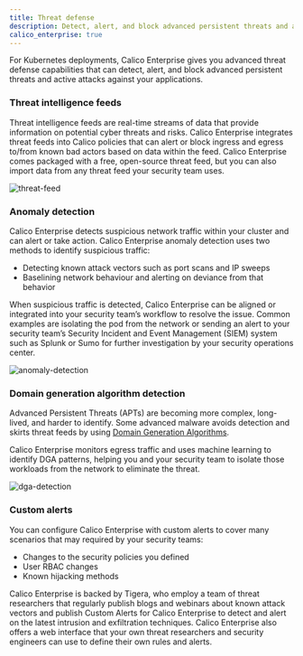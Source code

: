 ```yaml
---
title: Threat defense
description: Detect, alert, and block advanced persistent threats and active attacks against your applications.
calico_enterprise: true
---
```


For Kubernetes deployments, Calico Enterprise gives you advanced threat defense capabilities that can detect, alert, and block advanced persistent threats and active attacks against your applications.

### Threat intelligence feeds

Threat intelligence feeds are real-time streams of data that provide information on potential cyber threats and risks. Calico Enterprise integrates threat feeds into Calico policies that can alert or block ingress and egress to/from known bad actors based on data within the feed. Calico Enterprise comes packaged with a free, open-source threat feed, but you can also import data from any threat feed your security team uses.

![threat-feed]({{site.baseurl}}/images/thread-feed.png)

### Anomaly detection

Calico Enterprise detects suspicious network traffic within your cluster and can alert or take action. Calico Enterprise anomaly detection uses two methods to identify suspicious traffic:

- Detecting known attack vectors such as port scans and IP sweeps
- Baselining network behaviour and alerting on deviance from that behavior

When suspicious traffic is detected, Calico Enterprise can be aligned or integrated into your security team’s workflow to resolve the issue. Common examples are isolating the pod from the network or sending an alert to your security team’s Security Incident and Event Management (SIEM) system such as Splunk or Sumo for further investigation by your security operations center.

![anomaly-detection]({{site.baseurl}}/images/anomaly-detection.png)

### Domain generation algorithm detection

Advanced Persistent Threats (APTs) are becoming more complex, long-lived, and harder to identify. Some advanced malware avoids detection and skirts threat feeds by using [Domain Generation Algorithms](https://en.wikipedia.org/wiki/Domain_generation_algorithm).

Calico Enterprise monitors egress traffic and uses machine learning to identify DGA patterns, helping you and your security team to isolate those workloads from the network to eliminate the threat.

![dga-detection]({{site.baseurl}}/images/dga-detection.png)

### Custom alerts

You can configure Calico Enterprise with custom alerts to cover many scenarios that may required by your security teams:

- Changes to the security policies you defined
- User RBAC changes
- Known hijacking methods

Calico Enterprise is backed by Tigera, who employ a team of threat researchers that regularly publish blogs and webinars about known attack vectors and publish Custom Alerts for Calico Enterprise to detect and alert on the latest intrusion and exfiltration techniques. Calico Enterprise also offers a web interface that your own threat researchers and security engineers can use to define their own rules and alerts.